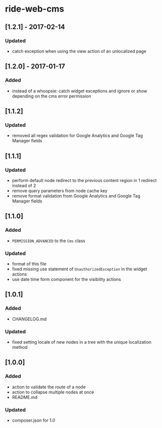 # ride-web-cms

## [1.2.1] - 2017-02-14
### Updated
- catch exception when using the view action of an unlocalized page 

## [1.2.0] - 2017-01-17
### Added
- instead of a whoopsie: catch widget exceptions and ignore or show depending on the cms error permission

## [1.1.2]
### Updated
- removed all regex validation for Google Analytics and Google Tag Manager fields

## [1.1.1]
### Updated
- perform default node redirect to the previous content region in 1 redirect instead of 2
- remove query parameters from node cache key
- remove format validation from Google Analytics and Google Tag Manager fields

## [1.1.0]
### Added
- ```PERMISSION_ADVANCED``` to the ```Cms``` class
### Updated
- format of this file
- fixed missing use statement of ```UnauthorizedException``` in the widget actions
- use date time form component for the visibility actions

## [1.0.1]
### Added
- CHANGELOG.md
### Updated
- fixed setting locale of new nodes in a tree with the unique localization method

## [1.0.0]
### Added
- action to validate the route of a node
- action to collapse multiple nodes at once
- README.md
### Updated
- composer.json for 1.0
